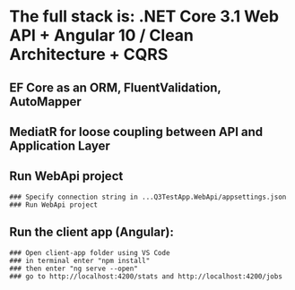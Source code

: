 # The full stack is: .NET Core 3.1 Web API + Angular 10 / Clean Architecture + CQRS

## EF Core as an ORM, FluentValidation, AutoMapper

## MediatR for loose coupling between API and Application Layer

## Run WebApi project
	### Specify connection string in ...Q3TestApp.WebApi/appsettings.json 
	### Run WebApi project

## Run the client app (Angular):
	### Open client-app folder using VS Code
	### in terminal enter "npm install"
	### then enter "ng serve --open"
	### go to http://localhost:4200/stats and http://localhost:4200/jobs